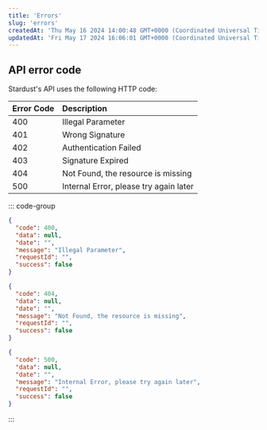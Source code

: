```yaml
---
title: 'Errors'
slug: 'errors'
createdAt: 'Thu May 16 2024 14:00:48 GMT+0000 (Coordinated Universal Time)'
updatedAt: 'Fri May 17 2024 16:06:01 GMT+0000 (Coordinated Universal Time)'
---
```


## API error code

Stardust's API uses the following HTTP code:

| Error Code | Description                            |
| :--------- | :------------------------------------- |
| 400        | Illegal Parameter                      |
| 401        | Wrong Signature                        |
| 402        | Authentication Failed                  |
| 403        | Signature Expired                      |
| 404        | Not Found, the resource is missing     |
| 500        | Internal Error, please try again later |

::: code-group

```json [400 Example]
{
  "code": 400,
  "data": null,
  "date": "",
  "message": "Illegal Parameter",
  "requestId": "",
  "success": false
}
```

```json [404 Example]
{
  "code": 404,
  "data": null,
  "date": "",
  "message": "Not Found, the resource is missing",
  "requestId": "",
  "success": false
}
```

```json [500 Example]
{
  "code": 500,
  "data": null,
  "date": "",
  "message": "Internal Error, please try again later",
  "requestId": "",
  "success": false
}
```

:::

